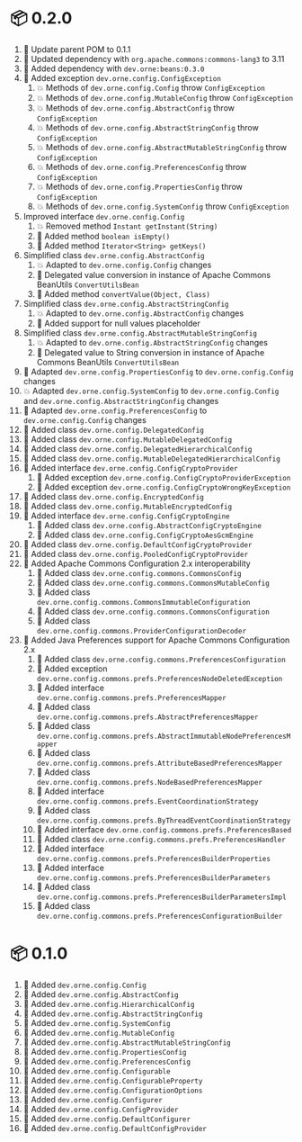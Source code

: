 # :package: 0.2.0

01. :wrench: Update parent POM to 0.1.1
01. :wrench: Updated dependency with `org.apache.commons:commons-lang3` to 3.11
01. :wrench: Added dependency with `dev.orne:beans:0.3.0`
01. :gift: Added exception `dev.orne.config.ConfigException`
    01. :boom: Methods of `dev.orne.config.Config` throw `ConfigException`
    01. :boom: Methods of `dev.orne.config.MutableConfig` throw `ConfigException`
    01. :boom: Methods of `dev.orne.config.AbstractConfig` throw `ConfigException`
    01. :boom: Methods of `dev.orne.config.AbstractStringConfig` throw `ConfigException`
    01. :boom: Methods of `dev.orne.config.AbstractMutableStringConfig` throw `ConfigException`
    01. :boom: Methods of `dev.orne.config.PreferencesConfig` throw `ConfigException`
    01. :boom: Methods of `dev.orne.config.PropertiesConfig` throw `ConfigException`
    01. :boom: Methods of `dev.orne.config.SystemConfig` throw `ConfigException`
01. Improved interface `dev.orne.config.Config`
    01. :boom: Removed method `Instant getInstant(String)`
    01. :gift: Added method `boolean isEmpty()`
    01. :gift: Added method `Iterator<String> getKeys()`
01. Simplified class  `dev.orne.config.AbstractConfig`
    01. :boom: Adapted to `dev.orne.config.Config` changes
    01. :gift: Delegated value conversion in instance of Apache Commons BeanUtils `ConvertUtilsBean`
    01. :gift: Added method `convertValue(Object, Class)`
01. Simplified class `dev.orne.config.AbstractStringConfig`
    01. :boom: Adapted to `dev.orne.config.AbstractConfig` changes
    01. :gift: Added support for null values placeholder
01. Simplified class `dev.orne.config.AbstractMutableStringConfig`
    01. :boom: Adapted to `dev.orne.config.AbstractStringConfig` changes
    01. :gift: Delegated value to String conversion in instance of Apache Commons BeanUtils `ConvertUtilsBean`
01. :gift: Adapted `dev.orne.config.PropertiesConfig` to `dev.orne.config.Config` changes
01. :boom: Adapted `dev.orne.config.SystemConfig` to `dev.orne.config.Config` and `dev.orne.config.AbstractStringConfig` changes
01. :gift: Adapted `dev.orne.config.PreferencesConfig` to `dev.orne.config.Config` changes
01. :gift: Added class `dev.orne.config.DelegatedConfig`
01. :gift: Added class `dev.orne.config.MutableDelegatedConfig`
01. :gift: Added class `dev.orne.config.DelegatedHierarchicalConfig`
01. :gift: Added class `dev.orne.config.MutableDelegatedHierarchicalConfig`
01. :gift: Added interface `dev.orne.config.ConfigCryptoProvider`
    01. :gift: Added exception `dev.orne.config.ConfigCryptoProviderException`
    01. :gift: Added exception `dev.orne.config.ConfigCryptoWrongKeyException`
01. :gift: Added class `dev.orne.config.EncryptedConfig`
01. :gift: Added class `dev.orne.config.MutableEncryptedConfig`
01. :gift: Added interface `dev.orne.config.ConfigCryptoEngine`
    01. :gift: Added class `dev.orne.config.AbstractConfigCryptoEngine`
    01. :gift: Added class `dev.orne.config.ConfigCryptoAesGcmEngine`
01. :gift: Added class `dev.orne.config.DefaultConfigCryptoProvider`
01. :gift: Added class `dev.orne.config.PooledConfigCryptoProvider`
01. :gift: Added Apache Commons Configuration 2.x interoperability
    01. :gift: Added class `dev.orne.config.commons.CommonsConfig`
    01. :gift: Added class `dev.orne.config.commons.CommonsMutableConfig`
    01. :gift: Added class `dev.orne.config.commons.CommonsImmutableConfiguration`
    01. :gift: Added class `dev.orne.config.commons.CommonsConfiguration`
    01. :gift: Added class `dev.orne.config.commons.ProviderConfigurationDecoder`
01. :gift: Added Java Preferences support for Apache Commons Configuration 2.x
    01. :gift: Added class `dev.orne.config.commons.PreferencesConfiguration`
    01. :gift: Added exception `dev.orne.config.commons.prefs.PreferencesNodeDeletedException`
    01. :gift: Added interface `dev.orne.config.commons.prefs.PreferencesMapper`
    01. :gift: Added class `dev.orne.config.commons.prefs.AbstractPreferencesMapper`
    01. :gift: Added class `dev.orne.config.commons.prefs.AbstractImmutableNodePreferencesMapper`
    01. :gift: Added class `dev.orne.config.commons.prefs.AttributeBasedPreferencesMapper`
    01. :gift: Added class `dev.orne.config.commons.prefs.NodeBasedPreferencesMapper`
    01. :gift: Added interface `dev.orne.config.commons.prefs.EventCoordinationStrategy`
    01. :gift: Added class `dev.orne.config.commons.prefs.ByThreadEventCoordinationStrategy`
    01. :gift: Added interface `dev.orne.config.commons.prefs.PreferencesBased`
    01. :gift: Added class `dev.orne.config.commons.prefs.PreferencesHandler`
    01. :gift: Added interface `dev.orne.config.commons.prefs.PreferencesBuilderProperties`
    01. :gift: Added interface `dev.orne.config.commons.prefs.PreferencesBuilderParameters`
    01. :gift: Added class `dev.orne.config.commons.prefs.PreferencesBuilderParametersImpl`
    01. :gift: Added class `dev.orne.config.commons.prefs.PreferencesConfigurationBuilder`

# :package: 0.1.0

01. :gift: Added `dev.orne.config.Config`
01. :gift: Added `dev.orne.config.AbstractConfig`
01. :gift: Added `dev.orne.config.HierarchicalConfig`
01. :gift: Added `dev.orne.config.AbstractStringConfig`
01. :gift: Added `dev.orne.config.SystemConfig`
01. :gift: Added `dev.orne.config.MutableConfig`
01. :gift: Added `dev.orne.config.AbstractMutableStringConfig`
01. :gift: Added `dev.orne.config.PropertiesConfig`
01. :gift: Added `dev.orne.config.PreferencesConfig`
01. :gift: Added `dev.orne.config.Configurable`
01. :gift: Added `dev.orne.config.ConfigurableProperty`
01. :gift: Added `dev.orne.config.ConfigurationOptions`
01. :gift: Added `dev.orne.config.Configurer`
01. :gift: Added `dev.orne.config.ConfigProvider`
01. :gift: Added `dev.orne.config.DefaultConfigurer`
01. :gift: Added `dev.orne.config.DefaultConfigProvider`
